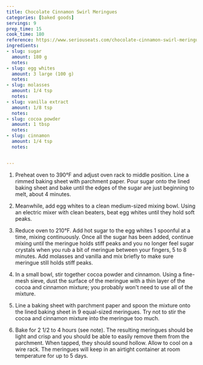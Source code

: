 ```yaml
---
title: Chocolate Cinnamon Swirl Meringues
categories: [baked goods]
servings: 9
prep_time: 15
cook_time: 180
reference: https://www.seriouseats.com/chocolate-cinnamon-swirl-meringues-recipe-egg-whites
ingredients:
- slug: sugar
  amount: 180 g
  notes:
- slug: egg whites
  amount: 3 large (100 g)
  notes:
- slug: molasses
  amount: 1/4 tsp
  notes:
- slug: vanilla extract
  amount: 1/8 tsp
  notes:
- slug: cocoa powder
  amount: 1 tbsp
  notes:
- slug: cinnamon
  amount: 1/4 tsp
  notes:


---
```




1. Preheat oven to 390°F and adjust oven rack to middle position. Line a rimmed baking sheet with parchment paper. Pour sugar onto the lined baking sheet and bake until the edges of the sugar are just beginning to melt, about 4 minutes.

2. Meanwhile, add egg whites to a clean medium-sized mixing bowl. Using an electric mixer with clean beaters, beat egg whites until they hold soft peaks.

3. Reduce oven to 210°F. Add hot sugar to the egg whites 1 spoonful at a time, mixing continuously. Once all the sugar has been added, continue mixing until the meringue holds stiff peaks and you no longer feel sugar crystals when you rub a bit of meringue between your fingers, 5 to 8 minutes. Add molasses and vanilla and mix briefly to make sure meringue still holds stiff peaks.

4. In a small bowl, stir together cocoa powder and cinnamon. Using a fine-mesh sieve, dust the surface of the meringue with a thin layer of the cocoa and cinnamon mixture; you probably won't need to use all of the mixture.

5. Line a baking sheet with parchment paper and spoon the mixture onto the lined baking sheet in 9 equal-sized meringues. Try not to stir the cocoa and cinnamon mixture into the meringue too much.

6. Bake for 2 1/2 to 4 hours (see note). The resulting meringues should be light and crisp and you should be able to easily remove them from the parchment. When tapped, they should sound hollow. Allow to cool on a wire rack. The meringues will keep in an airtight container at room temperature for up to 5 days.